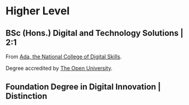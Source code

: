# Higher Level

## BSc (Hons.) Digital and Technology Solutions | 2:1

From [Ada, the National College of Digital Skills](https://www.ada.ac.uk).

Degree accredited by [The Open University](https://www.open.ac.uk/).


## Foundation Degree in Digital Innovation | Distinction

